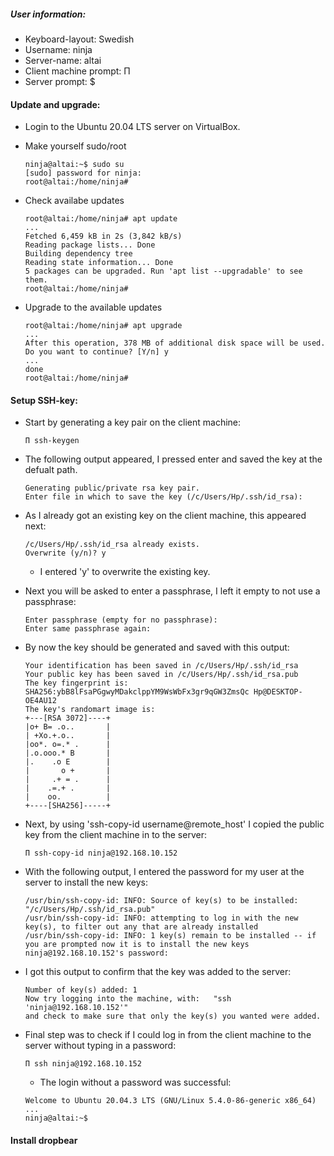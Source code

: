 ##### User information:
* Keyboard-layout: Swedish
* Username: ninja
* Server-name: altai
* Client machine prompt: Π
* Server prompt: $

#### Update and upgrade:
* Login to the Ubuntu 20.04 LTS server on VirtualBox.
* Make yourself sudo/root
    ```
    ninja@altai:~$ sudo su
    [sudo] password for ninja:
    root@altai:/home/ninja#
    ```
    
* Check availabe updates
    ```
    root@altai:/home/ninja# apt update
    ...
    Fetched 6,459 kB in 2s (3,842 kB/s)
    Reading package lists... Done
    Building dependency tree
    Reading state information... Done
    5 packages can be upgraded. Run 'apt list --upgradable' to see them.
    root@altai:/home/ninja#
    ```
* Upgrade to the available updates
    ```
    root@altai:/home/ninja# apt upgrade
    ...
    After this operation, 378 MB of additional disk space will be used.
    Do you want to continue? [Y/n] y
    ...
    done
    root@altai:/home/ninja#
    ```
#### Setup SSH-key:
* Start by generating a key pair on the client machine:
    ```
    Π ssh-keygen
    ```
* The following output appeared, I pressed enter and saved the key at the defualt path.
    ```
    Generating public/private rsa key pair.
    Enter file in which to save the key (/c/Users/Hp/.ssh/id_rsa):
    ```
    
* As I already got an existing key on the client machine, this appeared next:
    ```
    /c/Users/Hp/.ssh/id_rsa already exists.
    Overwrite (y/n)? y
    ```
    * I entered 'y' to overwrite the existing key.

* Next you will be asked to enter a passphrase, I left it empty to not use a passphrase:
    ```
    Enter passphrase (empty for no passphrase):
    Enter same passphrase again:
    ```
* By now the key should be generated and saved with this output:
    ```
    Your identification has been saved in /c/Users/Hp/.ssh/id_rsa
    Your public key has been saved in /c/Users/Hp/.ssh/id_rsa.pub
    The key fingerprint is:
    SHA256:ybB8lFsaPGgwyMDakclppYM9WsWbFx3gr9qGW3ZmsQc Hp@DESKTOP-OE4AU12
    The key's randomart image is:
    +---[RSA 3072]----+
    |o+ B= .o..       |
    | +Xo.+.o..       |
    |oo*. o=.* .      |
    |.o.ooo.* B       |
    |.    .o E        |
    |       o +       |
    |     .+ = .      |
    |    .=.+ .       |
    |    oo.          |
    +----[SHA256]-----+
    ```
* Next, by using 'ssh-copy-id username@remote_host' I copied the public key from the client machine in to the server:

    ```
    Π ssh-copy-id ninja@192.168.10.152
    ```
    
* With the following output, I entered the password for my user at the server to install the new keys:
    ```
    /usr/bin/ssh-copy-id: INFO: Source of key(s) to be installed: "/c/Users/Hp/.ssh/id_rsa.pub"
    /usr/bin/ssh-copy-id: INFO: attempting to log in with the new key(s), to filter out any that are already installed
    /usr/bin/ssh-copy-id: INFO: 1 key(s) remain to be installed -- if you are prompted now it is to install the new keys
    ninja@192.168.10.152's password: 
    ```
    
* I got this output to confirm that the key was added to the server:
    ```
    Number of key(s) added: 1
    Now try logging into the machine, with:   "ssh 'ninja@192.168.10.152'"
    and check to make sure that only the key(s) you wanted were added.
    ```
    
* Final step was to check if I could log in from the client machine to the  server without typing in a password:
    ```
    Π ssh ninja@192.168.10.152
    ```
    * The login without a password was successful:
    ```
    Welcome to Ubuntu 20.04.3 LTS (GNU/Linux 5.4.0-86-generic x86_64)
    ...
    ninja@altai:~$
    ```
    
#### Install dropbear
    
    
    